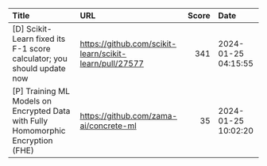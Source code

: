 | Title                                                                            | URL                                                     |   Score | Date                |
|:---------------------------------------------------------------------------------|:--------------------------------------------------------|--------:|:--------------------|
| [D] Scikit-Learn fixed its F-1 score calculator; you should update now           | https://github.com/scikit-learn/scikit-learn/pull/27577 |     341 | 2024-01-25 04:15:55 |
| [P] Training ML Models on Encrypted Data with Fully Homomorphic Encryption (FHE) | https://github.com/zama-ai/concrete-ml                  |      35 | 2024-01-25 10:02:20 |